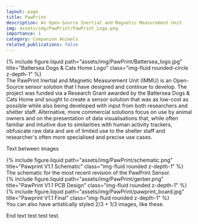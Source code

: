```yaml
---
layout: page
title: PawPrint
description: An Open-Source Inertial and Magnetic Measurement Unit
img: assets/img/PawPrint/PawPrint_Logo.png
importance: 1
category: Companion Animals
related_publications: false
---
```


<div class="row align-items-center">
    <div class="col-4 mt-3 mt-md-0">
        {% include figure.liquid path="assets/img/PawPrint/Battersea_logo.jpg" title="Battersea Dogs & Cats Home Logo" class="img-fluid rounded-circle z-depth-1" %}
    </div>
	<div class="col-8 mt-3 mt-md-0">
		<div>The PawPrint Inertial and Magnetic Measurement Unit (IMMU) is an Open-Source sensor solution that I have designed and continue to develop. The project was funded via a Research Grant awarded by the Battersea Dogs & Cats Home and sought to create a sensor solution that was as low-cost as possible while also being developed with input from both researchers and shelter staff. Alternative, more commercial solutions focus on use by animal owners and on the presentation of data visualisations that, while often familiar and intuitive due to similarities with human activity trackers, obfuscate raw data and are of limited use to the shelter staff and researcher's often more specialised and precise use cases. </div>
	</div>
</div>

Text between images

<div class="row">
    <div class="col-sm mt-3 mt-md-0">
        {% include figure.liquid path="assets/img/PawPrint/schematic.png" title="Pawprint V1.1 Schematic" class="img-fluid rounded z-depth-1" %}
    </div>
</div>
<div class="caption">
    The schematic for the most recent revision of the PawPrint Sensor.
</div>

<div class="row justify-content-sm-center">
    <div class="col-sm-6 mt-3 mt-md-0">
        {% include figure.liquid path="assets/img/PawPrint/gerber.png" title="PawPrint V1.1 PCB Design" class="img-fluid rounded z-depth-1" %}
    </div>
    <div class="col-sm-6 mt-3 mt-md-0">
        {% include figure.liquid path="assets/img/PawPrint/pawprint_board.jpg" title="Pawprint V1.1 Final" class="img-fluid rounded z-depth-1" %}
    </div>
</div>
<div class="caption">
    You can also have artistically styled 2/3 + 1/3 images, like these.
</div>

End text test test test.
